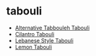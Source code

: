 # tabouli

 * [Alternative Tabbouleh Tabouli](index/a/alternative-tabbouleh-tabouli.json)
 * [Cilantro Tabouli](index/c/cilantro-tabouli.json)
 * [Lebanese Style Tabouli](index/l/lebanese-style-tabouli.json)
 * [Lemon Tabouli](index/l/lemon-tabouli.json)
